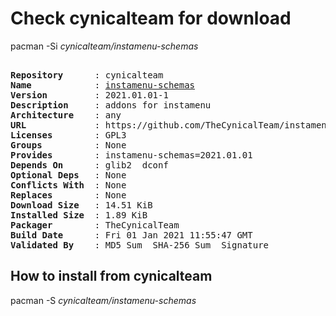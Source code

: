 # Check cynicalteam for download

pacman -Si *cynicalteam/instamenu-schemas*

<div class="highlight"><pre class="highlight"><text>
<b>Repository</b>      : cynicalteam
<b>Name</b>            : <a href="../../x86_64/instamenu-schemas-2021.01.01-1-any.pkg.tar.zst">instamenu-schemas</a>
<b>Version</b>         : 2021.01.01-1
<b>Description</b>     : addons for instamenu
<b>Architecture</b>    : any
<b>URL</b>             : https://github.com/TheCynicalTeam/instamenu-schemas
<b>Licenses</b>        : GPL3
<b>Groups</b>          : None
<b>Provides</b>        : instamenu-schemas=2021.01.01
<b>Depends On</b>      : glib2  dconf
<b>Optional Deps</b>   : None
<b>Conflicts With</b>  : None
<b>Replaces</b>        : None
<b>Download Size</b>   : 14.51 KiB
<b>Installed Size</b>  : 1.89 KiB
<b>Packager</b>        : TheCynicalTeam <wayne6324@gmail.com>
<b>Build Date</b>      : Fri 01 Jan 2021 11:55:47 GMT
<b>Validated By</b>    : MD5 Sum  SHA-256 Sum  Signature
</text></pre></div>

## How to install from cynicalteam

pacman -S *cynicalteam/instamenu-schemas*
